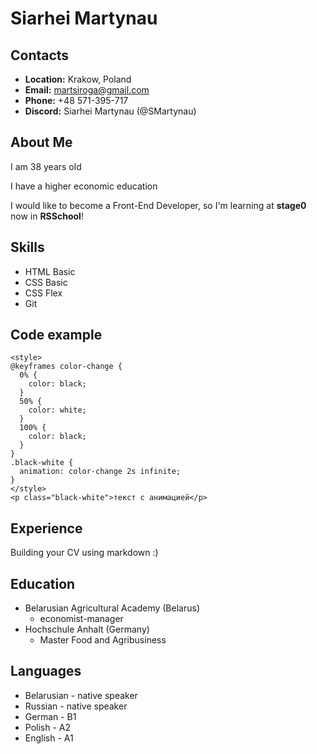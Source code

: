 # __Siarhei Martynau__
## __Contacts__
* __Location:__ Krakow, Poland
* __Email:__ martsiroga@gmail.com
* __Phone:__ +48 571-395-717
* __Discord:__ Siarhei Martynau (@SMartynau)

## __About Me__
I am 38 years old

I have a higher economic education

I would like to become a Front-End Developer, so I'm learning at __stage0__ now in __RSSchool__!

## __Skills__
* HTML Basic
* CSS Basic
* CSS Flex
* Git

## __Code example__
```
<style>
@keyframes color-change {
  0% {
    color: black;
  }
  50% {
    color: white;
  }
  100% {
    color: black;
  }
}
.black-white {
  animation: color-change 2s infinite;
}
</style>
<p class="black-white">текст с анимацией</p>
```

## __Experience__
Building your CV using markdown :)

## __Education__
* Belarusian Agricultural Academy (Belarus)
   - economist-manager
* Hochschule Anhalt (Germany)
   - Master Food and Agribusiness
   
## __Languages__
* Belarusian - native speaker
* Russian - native speaker
* German - B1
* Polish - А2
* English - A1